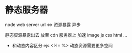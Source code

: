 # 静态服务器
node web server
url <=> 资源暴露
异步 

静态资源暴露出去 
放至 cdn 服务器上 加速
image js css html ...
- 和动态内容区分 ejs <%= %>
 动态资源需要更多空间